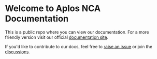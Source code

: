 # Welcome to Aplos NCA Documentation

This is a public repo where you can view our documentation.  For a more friendly version visit our official [documentation site](https://docs.aplosanalytics.com/).

If you'd like to contribute to our docs, feel free to [raise an issue](https://github.com/AplosAnalytics/docs.aplosanalytics.com/issues) or join the [discussions](https://github.com/AplosAnalytics/docs.aplosanalytics.com/discussions).




